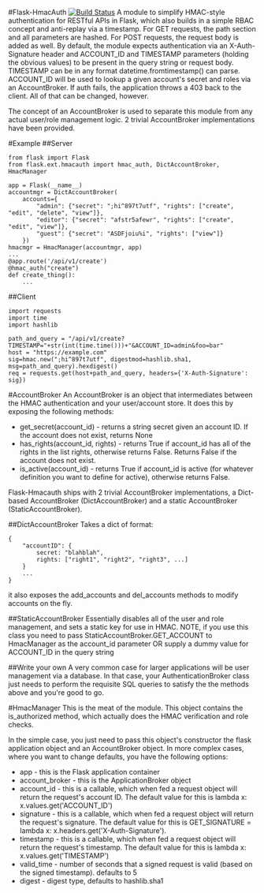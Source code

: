 #Flask-HmacAuth
[![Build Status](https://travis-ci.org/Phillipmartin/flask-hmacauth.svg?branch=master)](https://travis-ci.org/Phillipmartin/flask-hmacauth)
A module to simplify HMAC-style authentication for RESTful APIs in Flask, which also builds in a simple RBAC concept and anti-replay via a timestamp.  For GET requests, the path section and all parameters are hashed.  For POST requests, the request body is added as well.  By default, the module expects authentication via an X-Auth-Signature header and ACCOUNT_ID and TIMESTAMP parameters (holding the obvious values) to be present in the query string or request body.  TIMESTAMP can be in any format datetime.fromtimestamp() can parse.  ACCOUNT_ID will be used to lookup a given account's secret and roles via an AccountBroker.  If auth fails, the application throws a 403 back to the client.  All of that can be changed, however.

The concept of an AccountBroker is used to separate this module from any actual user/role management logic.  2 trivial AccountBroker implementations have been provided.

#Example
##Server

    from flask import Flask
    from flask.ext.hmacauth import hmac_auth, DictAccountBroker, HmacManager

    app = Flask(__name__)
    accountmgr = DictAccountBroker(
        accounts={
            "admin": {"secret": ";hi^897t7utf", "rights": ["create", "edit", "delete", "view"]},
            "editor": {"secret": "afstr5afewr", "rights": ["create", "edit", "view"]},
            "guest": {"secret": "ASDFjoiu%i", "rights": ["view"]}
        })
    hmacmgr = HmacManager(accountmgr, app)
    ...
    @app.route('/api/v1/create')
    @hmac_auth("create")
    def create_thing():
        ...

##Client

    import requests
    import time
    import hashlib

    path_and_query = "/api/v1/create?TIMESTAMP="+str(int(time.time()))+"&ACCOUNT_ID=admin&foo=bar"
    host = "https://example.com"
    sig=hmac.new(";hi^897t7utf", digestmod=hashlib.sha1, msg=path_and_query).hexdigest()
    req = requests.get(host+path_and_query, headers={'X-Auth-Signature': sig})

#AccountBroker
An AccountBroker is an object that intermediates between the HMAC authentication and your user/account store.  It does this by exposing the following methods:

   * get_secret(account_id) - returns a string secret given an account ID.  If the account does not exist, returns None
   * has_rights(account_id, rights) - returns True if account_id has all of the rights in the list rights, otherwise returns False.  Returns False if the account does not exist.
   * is_active(account_id) - returns True if account_id is active (for whatever definition you want to define for active), otherwise returns False.

Flask-Hmacauth ships with 2 trivial AccountBroker implementations, a Dict-based AccountBroker (DictAccountBroker) and a static AccountBroker (StaticAccountBroker).

##DictAccountBroker
Takes a dict of format:

    {
        "accountID": {
            secret: "blahblah",
            rights: ["right1", "right2", "right3", ...]
        }
        ...
    }

it also exposes the add_accounts and del_accounts methods to modify accounts on the fly.

##StaticAccountBroker
Essentially disables all of the user and role management, and sets a static key for use in HMAC.  NOTE, if you use this class you need to pass StaticAccountBroker.GET_ACCOUNT to HmacManager as the account_id parameter OR supply a dummy value for ACCOUNT_ID in the query string

##Write your own
A very common case for larger applications will be user management via a database.  In that case, your AuthenticationBroker class just needs to perform the requisite SQL queries to satisfy the the methods above and you're good to go.

#HmacManager
This is the meat of the module.  This object contains the is_authorized method, which actually does the HMAC verification and role checks.

In the simple case, you just need to pass this object's constructor the flask application object and an AccountBroker object.  In more complex cases, where you want to change defaults, you have the following options:

   * app - this is the Flask application container
   * account_broker - this is the ApplicationBroker object
   * account_id - this is a callable, which when fed a request object will return the request's account ID.  The default value for this is lambda x: x.values.get('ACCOUNT_ID')
   * signature - this is a callable, which when fed a request object will return the request's signature.  The default value for this is GET_SIGNATURE = lambda x: x.headers.get('X-Auth-Signature').
   * timestamp - this is a callable, which when fed a request object will return the request's timestamp.  The default value for this is lambda x: x.values.get('TIMESTAMP')
   * valid_time - number of seconds that a signed request is valid (based on the signed timestamp).  defaults to 5
   * digest - digest type, defaults to hashlib.sha1


